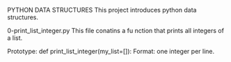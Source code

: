 PYTHON DATA STRUCTURES
This project introduces python data structures.

0-print_list_integer.py
This file conatins a fu nction that prints all integers of a list.

Prototype: def print_list_integer(my_list=[]):
Format: one integer per line.
